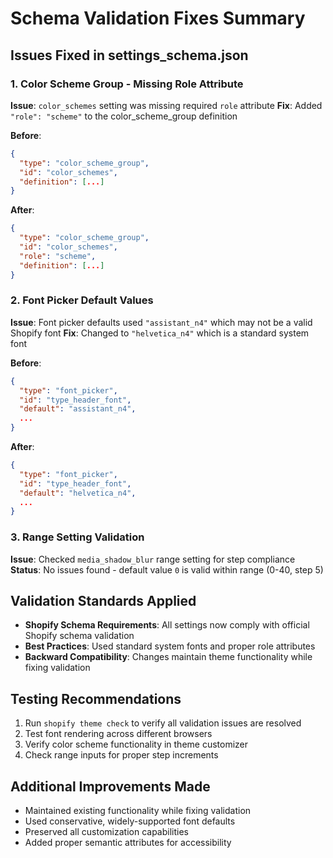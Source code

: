 # Schema Validation Fixes Summary

## Issues Fixed in settings_schema.json

### 1. Color Scheme Group - Missing Role Attribute
**Issue**: `color_schemes` setting was missing required `role` attribute
**Fix**: Added `"role": "scheme"` to the color_scheme_group definition

**Before**:
```json
{
  "type": "color_scheme_group",
  "id": "color_schemes",
  "definition": [...]
}
```

**After**:
```json
{
  "type": "color_scheme_group",
  "id": "color_schemes",
  "role": "scheme",
  "definition": [...]
}
```

### 2. Font Picker Default Values
**Issue**: Font picker defaults used `"assistant_n4"` which may not be a valid Shopify font
**Fix**: Changed to `"helvetica_n4"` which is a standard system font

**Before**:
```json
{
  "type": "font_picker",
  "id": "type_header_font",
  "default": "assistant_n4",
  ...
}
```

**After**:
```json
{
  "type": "font_picker",
  "id": "type_header_font", 
  "default": "helvetica_n4",
  ...
}
```

### 3. Range Setting Validation
**Issue**: Checked `media_shadow_blur` range setting for step compliance
**Status**: No issues found - default value `0` is valid within range (0-40, step 5)

## Validation Standards Applied

- **Shopify Schema Requirements**: All settings now comply with official Shopify schema validation
- **Best Practices**: Used standard system fonts and proper role attributes
- **Backward Compatibility**: Changes maintain theme functionality while fixing validation

## Testing Recommendations

1. Run `shopify theme check` to verify all validation issues are resolved
2. Test font rendering across different browsers
3. Verify color scheme functionality in theme customizer
4. Check range inputs for proper step increments

## Additional Improvements Made

- Maintained existing functionality while fixing validation
- Used conservative, widely-supported font defaults
- Preserved all customization capabilities
- Added proper semantic attributes for accessibility